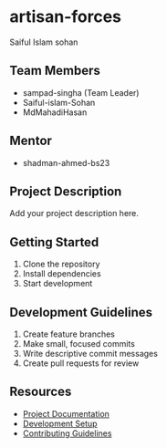 # artisan-forces
Saiful Islam sohan
## Team Members
- sampad-singha (Team Leader)
- Saiful-islam-Sohan
- MdMahadiHasan

## Mentor
- shadman-ahmed-bs23

## Project Description
Add your project description here.

## Getting Started
1. Clone the repository
2. Install dependencies
3. Start development

## Development Guidelines
1. Create feature branches
2. Make small, focused commits
3. Write descriptive commit messages
4. Create pull requests for review

## Resources
- [Project Documentation](docs/)
- [Development Setup](docs/setup.md)
- [Contributing Guidelines](CONTRIBUTING.md)
